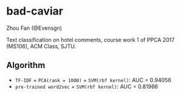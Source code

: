 # bad-caviar
Zhou Fan (@Evensgn)

Text classification on hotel comments, course work 1 of PPCA 2017 (MS106), ACM Class, SJTU.

## Algorithm
* `TF-IDF` + `PCA(rank = 1000)` + `SVM(rbf kernel)`: AUC = 0.94056
* `pre-trained word2vec` + `SVM(rbf kernel)`: AUC = 0.81986
